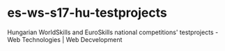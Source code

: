# es-ws-s17-hu-testprojects
Hungarian WorldSkills and EuroSkills national competitions' testprojects - Web Technologies | Web Decvelopment
